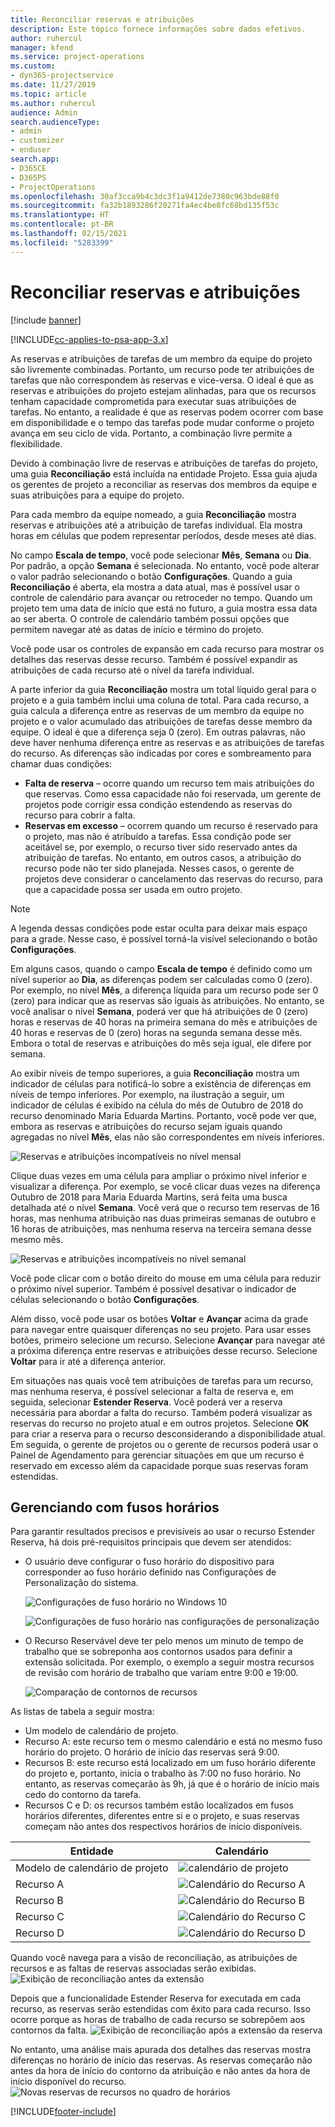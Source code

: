 ```yaml
---
title: Reconciliar reservas e atribuições
description: Este tópico fornece informações sobre dados efetivos.
author: ruhercul
manager: kfend
ms.service: project-operations
ms.custom:
- dyn365-projectservice
ms.date: 11/27/2019
ms.topic: article
ms.author: ruhercul
audience: Admin
search.audienceType:
- admin
- customizer
- enduser
search.app:
- D365CE
- D365PS
- ProjectOperations
ms.openlocfilehash: 30af3cca9b4c3dc3f1a9412de7380c963bde88f0
ms.sourcegitcommit: fa32b1893286f20271fa4ec4be8fc68bd135f53c
ms.translationtype: HT
ms.contentlocale: pt-BR
ms.lasthandoff: 02/15/2021
ms.locfileid: "5283399"
---
```

# <a name="reconcile-bookings-and-assignments"></a>Reconciliar reservas e atribuições

[!include [banner](../includes/psa-now-project-operations.md)]

[!INCLUDE[cc-applies-to-psa-app-3.x](../includes/cc-applies-to-psa-app-3x.md)]

As reservas e atribuições de tarefas de um membro da equipe do projeto são livremente combinadas. Portanto, um recurso pode ter atribuições de tarefas que não correspondem às reservas e vice-versa. O ideal é que as reservas e atribuições do projeto estejam alinhadas, para que os recursos tenham capacidade comprometida para executar suas atribuições de tarefas. No entanto, a realidade é que as reservas podem ocorrer com base em disponibilidade e o tempo das tarefas pode mudar conforme o projeto avança em seu ciclo de vida. Portanto, a combinação livre permite a flexibilidade.

Devido à combinação livre de reservas e atribuições de tarefas do projeto, uma guia **Reconciliação** está incluída na entidade Projeto. Essa guia ajuda os gerentes de projeto a reconciliar as reservas dos membros da equipe e suas atribuições para a equipe do projeto.

Para cada membro da equipe nomeado, a guia **Reconciliação** mostra reservas e atribuições até a atribuição de tarefas individual. Ela mostra horas em células que podem representar períodos, desde meses até dias.

No campo **Escala de tempo**, você pode selecionar **Mês**, **Semana** ou **Dia**. Por padrão, a opção **Semana** é selecionada. No entanto, você pode alterar o valor padrão selecionando o botão **Configurações**. Quando a guia **Reconciliação** é aberta, ela mostra a data atual, mas é possível usar o controle de calendário para avançar ou retroceder no tempo. Quando um projeto tem uma data de início que está no futuro, a guia mostra essa data ao ser aberta. O controle de calendário também possui opções que permitem navegar até as datas de início e término do projeto.

Você pode usar os controles de expansão em cada recurso para mostrar os detalhes das reservas desse recurso. Também é possível expandir as atribuições de cada recurso até o nível da tarefa individual.

A parte inferior da guia **Reconciliação** mostra um total líquido geral para o projeto e a guia também inclui uma coluna de total. Para cada recurso, a guia calcula a diferença entre as reservas de um membro da equipe no projeto e o valor acumulado das atribuições de tarefas desse membro da equipe. O ideal é que a diferença seja 0 (zero). Em outras palavras, não deve haver nenhuma diferença entre as reservas e as atribuições de tarefas do recurso. As diferenças são indicadas por cores e sombreamento para chamar duas condições:

- **Falta de reserva** – ocorre quando um recurso tem mais atribuições do que reservas. Como essa capacidade não foi reservada, um gerente de projetos pode corrigir essa condição estendendo as reservas do recurso para cobrir a falta.
- **Reservas em excesso** – ocorrem quando um recurso é reservado para o projeto, mas não é atribuído a tarefas. Essa condição pode ser aceitável se, por exemplo, o recurso tiver sido reservado antes da atribuição de tarefas. No entanto, em outros casos, a atribuição do recurso pode não ter sido planejada. Nesses casos, o gerente de projetos deve considerar o cancelamento das reservas do recurso, para que a capacidade possa ser usada em outro projeto.

> [!NOTE]
> A legenda dessas condições pode estar oculta para deixar mais espaço para a grade. Nesse caso, é possível torná-la visível selecionando o botão **Configurações**.

Em alguns casos, quando o campo **Escala de tempo** é definido como um nível superior ao **Dia**, as diferenças podem ser calculadas como 0 (zero). Por exemplo, no nível **Mês**, a diferença líquida para um recurso pode ser 0 (zero) para indicar que as reservas são iguais às atribuições. No entanto, se você analisar o nível **Semana**, poderá ver que há atribuições de 0 (zero) horas e reservas de 40 horas na primeira semana do mês e atribuições de 40 horas e reservas de 0 (zero) horas na segunda semana desse mês. Embora o total de reservas e atribuições do mês seja igual, ele difere por semana.

Ao exibir níveis de tempo superiores, a guia **Reconciliação** mostra um indicador de células para notificá-lo sobre a existência de diferenças em níveis de tempo inferiores. Por exemplo, na ilustração a seguir, um indicador de células é exibido na célula do mês de Outubro de 2018 do recurso denominado Maria Eduarda Martins. Portanto, você pode ver que, embora as reservas e atribuições do recurso sejam iguais quando agregadas no nível **Mês**, elas não são correspondentes em níveis inferiores.

![Reservas e atribuições incompatíveis no nível mensal](media/reconcile-assignments-01.JPG)

Clique duas vezes em uma célula para ampliar o próximo nível inferior e visualizar a diferença. Por exemplo, se você clicar duas vezes na diferença Outubro de 2018 para Maria Eduarda Martins, será feita uma busca detalhada até o nível **Semana**. Você verá que o recurso tem reservas de 16 horas, mas nenhuma atribuição nas duas primeiras semanas de outubro e 16 horas de atribuições, mas nenhuma reserva na terceira semana desse mesmo mês.

![Reservas e atribuições incompatíveis no nível semanal](media/reconcile-assignments-02.JPG)

Você pode clicar com o botão direito do mouse em uma célula para reduzir o próximo nível superior. Também é possível desativar o indicador de células selecionando o botão **Configurações**. 

Além disso, você pode usar os botões **Voltar** e **Avançar** acima da grade para navegar entre quaisquer diferenças no seu projeto. Para usar esses botões, primeiro selecione um recurso. Selecione **Avançar** para navegar até a próxima diferença entre reservas e atribuições desse recurso. Selecione **Voltar** para ir até a diferença anterior.

Em situações nas quais você tem atribuições de tarefas para um recurso, mas nenhuma reserva, é possível selecionar a falta de reserva e, em seguida, selecionar **Estender Reserva**. Você poderá ver a reserva necessária para abordar a falta do recurso. Também poderá visualizar as reservas do recurso no projeto atual e em outros projetos. Selecione **OK** para criar a reserva para o recurso desconsiderando a disponibilidade atual. Em seguida, o gerente de projetos ou o gerente de recursos poderá usar o Painel de Agendamento para gerenciar situações em que um recurso é reservado em excesso além da capacidade porque suas reservas foram estendidas.

## <a name="managing-with-time-zones"></a>Gerenciando com fusos horários
Para garantir resultados precisos e previsíveis ao usar o recurso Estender Reserva, há dois pré-requisitos principais que devem ser atendidos:  

- O usuário deve configurar o fuso horário do dispositivo para corresponder ao fuso horário definido nas Configurações de Personalização do sistema.
 
  ![Configurações de fuso horário no Windows 10](media/reconcile-assignments-03.png)

  ![Configurações de fuso horário nas configurações de personalização](media/reconcile-assignments-04.png)
 
- O Recurso Reservável deve ter pelo menos um minuto de tempo de trabalho que se sobreponha aos contornos usados para definir a extensão solicitada. Por exemplo, o exemplo a seguir mostra recursos de revisão com horário de trabalho que variam entre 9:00 e 19:00. 

  ![Comparação de contornos de recursos](media/reconcile-assignments-05.png)

As listas de tabela a seguir mostra:

- Um modelo de calendário de projeto.
- Recurso A: este recurso tem o mesmo calendário e está no mesmo fuso horário do projeto. O horário de início das reservas será 9:00.
- Recursos B: este recurso está localizado em um fuso horário diferente do projeto e, portanto, inicia o trabalho às 7:00 no fuso horário. No entanto, as reservas começarão às 9h, já que é o horário de início mais cedo do contorno da tarefa.
- Recursos C e D: os recursos também estão localizados em fusos horários diferentes, diferentes entre si e o projeto, e suas reservas começam não antes dos respectivos horários de início disponíveis.

|Entidade  |Calendário  |
|-|-|
|Modelo de calendário de projeto   | ![calendário de projeto](media/reconcile-assignments-06.png) |
|Recurso A  | ![Calendário do Recurso A](media/reconcile-assignments-06.png) |
|Recurso B  |  ![Calendário do Recurso B](media/reconcile-assignments-07.png) |
|Recurso C  |  ![Calendário do Recurso C](media/reconcile-assignments-08.png) |
|Recurso D  | ![Calendário do Recurso D](media/reconcile-assignments-09.png)  |
 
Quando você navega para a visão de reconciliação, as atribuições de recursos e as faltas de reservas associadas serão exibidas.
 ![Exibição de reconciliação antes da extensão](media/reconcile-assignments-10.png)

Depois que a funcionalidade Estender Reserva for executada em cada recurso, as reservas serão estendidas com êxito para cada recurso. Isso ocorre porque as horas de trabalho de cada recurso se sobrepõem aos contornos da falta.
 ![Exibição de reconciliação após a extensão da reserva](media/reconcile-assignments-11.png) 

No entanto, uma análise mais apurada dos detalhes das reservas mostra diferenças no horário de início das reservas. As reservas começarão não antes da hora de início do contorno da atribuição e não antes da hora de início disponível do recurso.
 ![Novas reservas de recursos no quadro de horários](media/reconcile-assignments-12.png)


[!INCLUDE[footer-include](../includes/footer-banner.md)]